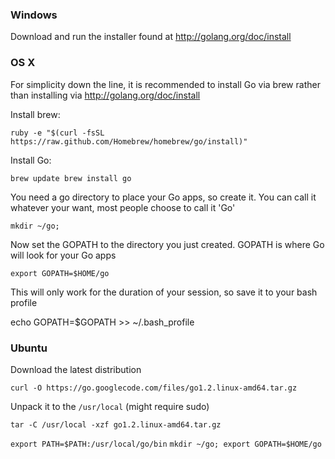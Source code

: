 ### Windows 

Download and run the installer found at http://golang.org/doc/install


### OS X

For simplicity down the line, it is recommended to install Go via brew rather than installing via http://golang.org/doc/install

Install brew:

`ruby -e "$(curl -fsSL https://raw.github.com/Homebrew/homebrew/go/install)"`

Install Go:

`brew update
brew install go`

You need a go directory to place your Go apps, so create it. You can call it whatever your want, most people choose to call it 'Go'

`mkdir ~/go;`

Now set the GOPATH to the directory you just created. GOPATH is where Go will look for your Go apps

`export GOPATH=$HOME/go`

This will only work for the duration of your session, so save it to your bash profile

echo GOPATH=$GOPATH >> ~/.bash_profile


### Ubuntu

Download the latest distribution

`curl -O https://go.googlecode.com/files/go1.2.linux-amd64.tar.gz`

Unpack it to the `/usr/local` (might require sudo)

`tar -C /usr/local -xzf go1.2.linux-amd64.tar.gz`

`export PATH=$PATH:/usr/local/go/bin`
`mkdir ~/go; export GOPATH=$HOME/go`